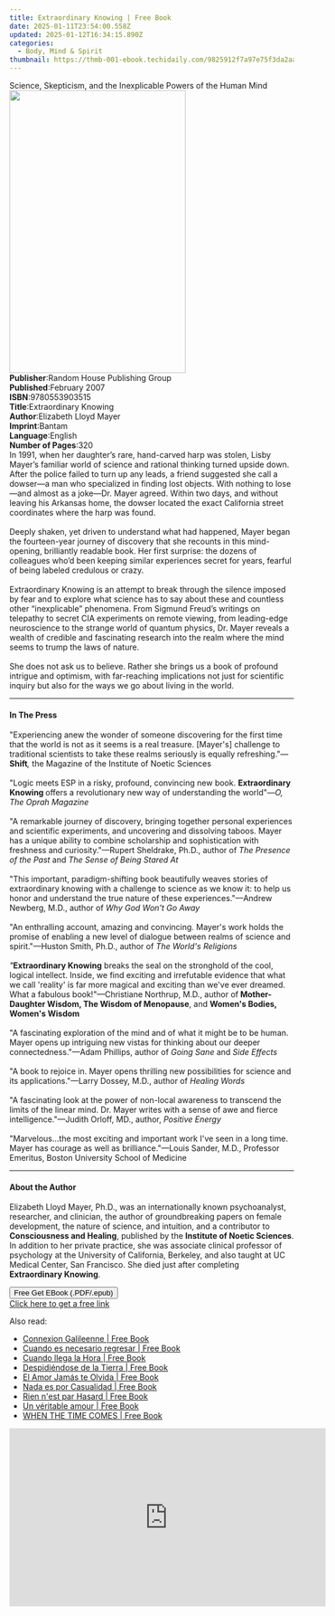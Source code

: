 ```yaml
---
title: Extraordinary Knowing | Free Book
date: 2025-01-11T23:54:00.558Z
updated: 2025-01-12T16:34:15.890Z
categories:
  - Body, Mind & Spirit
thumbnail: https://thmb-001-ebook.techidaily.com/9825912f7a97e75f3da2aa878341914bbe45acc956060929cdb417e0a207a9fb.jpg
---
```

<main id="book-container">
  <div class="flex flex-col">
    <div class="book-brief flex-1 py-6 px-4 sm:p-6 md:py-10 md:px-8">
      <!-- brief-->
      <div class="book-brief-main">
        Science, Skepticism, and the Inexplicable Powers of the Human Mind
      </div>
    </div>
    <div
      class="book-meta-info flex-1 grid gap-4 col-start-1 col-end-3 row-start-1 sm:mb-6 sm:grid-cols-4 lg:gap-6 lg:col-start-2 lg:row-end-6 lg:row-span-6 lg:mb-0"
    >
      <div
        class="book-meta-info-left place-content-center mt-4 p-4 text-sm leading-6 col-start-2 col-span-2 dark:text-slate-400"
      >
        <img
          class="w-full h-500 object-cover rounded-lg sm:h-255 sm:col-span-2 lg:col-span-full"
          src="https://img-001-ebook.techidaily.com/2ee6dd547afde0cf64703a49b2e2e885f4b74ffb98012035f361f5f3d2d2f00c.jpg"
          alt=""
          width="312"
          height="500"
        />
      </div>
      <div
        class="book-meta-info-right mt-2 col-start-1 row-start-2 col-span-3 self-center"
      >
        <!-- meta data  -->
        <div class="flex flex-col px-4 md:px-8">
          <div class="flex-1">
            <strong>Publisher</strong>:<span class="px-2"
              >Random House Publishing Group</span
            >
          </div>
          <div class="flex-1">
            <strong>Published</strong>:<span class="px-2">February 2007</span>
          </div>
          <div class="flex-1">
            <strong>ISBN</strong>:<span class="px-2">9780553903515</span>
          </div>
          <div class="flex-1">
            <strong>Title</strong>:<span class="px-2"
              >Extraordinary Knowing</span
            >
          </div>
          <div class="flex-1">
            <strong>Author</strong>:<span class="px-2"
              >Elizabeth Lloyd Mayer</span
            >
          </div>
          <div class="flex-1">
            <strong>Imprint</strong>:<span class="px-2">Bantam</span>
          </div>
          <div class="flex-1">
            <strong>Language</strong>:<span class="px-2">English</span>
          </div>
          <div class="flex-1">
            <strong>Number of Pages</strong>:<span class="px-2">320</span>
          </div>
        </div>
      </div>
    </div>
    <div class="book-description flex-1 py-6 px-4 sm:p-6 md:py-10 md:px-8">
      <div class="book-description-main">
        <div accordion-content="" id="description">
          In 1991, when her daughter’s rare, hand-carved harp was stolen, Lisby
          Mayer’s familiar world of science and rational thinking turned upside
          down. After the police failed to turn up any leads, a friend suggested
          she call a dowser—a man who specialized in finding lost objects. With
          nothing to lose—and almost as a joke—Dr. Mayer agreed. Within two
          days, and without leaving his Arkansas home, the dowser located the
          exact California street coordinates where the harp was found.<br /><br />Deeply
          shaken, yet driven to understand what had happened, Mayer began the
          fourteen-year journey of discovery that she recounts in this
          mind-opening, brilliantly readable book. Her first surprise: the
          dozens of colleagues who’d been keeping similar experiences secret for
          years, fearful of being labeled credulous or crazy.<br /><br />Extraordinary
          Knowing is an attempt to break through the silence imposed by fear and
          to explore what science has to say about these and countless other
          “inexplicable” phenomena. From Sigmund Freud’s writings on telepathy
          to secret CIA experiments on remote viewing, from leading-edge
          neuroscience to the strange world of quantum physics, Dr. Mayer
          reveals a wealth of credible and fascinating research into the realm
          where the mind seems to trump the laws of nature.<br /><br />She does
          not ask us to believe. Rather she brings us a book of profound
          intrigue and optimism, with far-reaching implications not just for
          scientific inquiry but also for the ways we go about living in the
          world.
        </div>
        <div class="accordion-fader"></div>
      </div>
    </div>
    <div class="book-excerpts flex-1 py-6 px-4 sm:p-6 md:py-10 md:px-8">
      <!-- excerpts-->
      <div class="book-excerpts-main">
        <hr />
        <h4 class="placeholder placeholder-heading">
          <span>In The Press</span>
        </h4>
        <p>
          "Experiencing anew the wonder of someone discovering for the first
          time that the world is not as it seems is a real treasure. [Mayer's]
          challenge to traditional scientists to take these realms seriously is
          equally refreshing."—<b>Shift</b><i>,</i> the Magazine of the
          Institute of Noetic Sciences<br /><br />"Logic meets ESP in a risky,
          profound, convincing new book. <b>Extraordinary Knowing </b>offers a
          revolutionary new way of understanding the world"—<i
            >O, The Oprah Magazine</i
          ><br /><br />"A remarkable journey of discovery, bringing together
          personal experiences and scientific experiments, and uncovering and
          dissolving taboos. Mayer has a unique ability to combine scholarship
          and sophistication with freshness and curiosity."—Rupert Sheldrake,
          Ph.D., author of <i>The Presence of the Past</i> and
          <i>The Sense of Being Stared At</i><br /><i><br /></i>"This important,
          paradigm-shifting book beautifully weaves stories of extraordinary
          knowing with a challenge to science as we know it: to help us honor
          and understand the true nature of these experiences."—Andrew Newberg,
          M.D., author of <i>Why God Won't Go Away<br /></i><br />"An
          enthralling account, amazing and convincing. Mayer's work holds the
          promise of enabling a new level of dialogue between realms of science
          and spirit."—Huston Smith, Ph.D., author of
          <i>The World's Religions<br /><br />"</i><b>Extraordinary Knowing</b
          ><i> </i>breaks the seal on the stronghold of the cool, logical
          intellect. Inside, we find exciting and irrefutable evidence that what
          we call 'reality' is far more magical and exciting than we've ever
          dreamed. What a fabulous book!"—Christiane Northrup, M.D., author of<b
            ><i> </i>Mother-Daughter Wisdom, The Wisdom of Menopause</b
          >,<i> </i>and<i> </i><b>Women's Bodies, Women's Wisdom</b><i><br /></i
          ><br />"A fascinating exploration of the mind and of what it might be
          to be human.&nbsp; Mayer opens up intriguing new vistas for thinking
          about our deeper connectedness."—Adam Phillips, author of
          <i>Going Sane</i> and <i>Side Effects<br /></i><br />"A book to
          rejoice in. Mayer opens thrilling new possibilities for science and
          its applications."—Larry Dossey, M.D., author of
          <i>Healing Words<br /><br /></i>"A fascinating look at the power of
          non-local awareness to transcend the limits of the linear mind. Dr.
          Mayer writes with a sense of awe and fierce intelligence."—Judith
          Orloff, MD., author, <i>Positive Energy</i><br /><br />"Marvelous…the
          most exciting and important work I've seen in a long time. Mayer has
          courage as well as brilliance."—Louis Sander, M.D., Professor
          Emeritus, Boston University School of Medicine
        </p>
      </div>
    </div>
    <div class="book-about-author flex-1 py-6 px-4 sm:p-6 md:py-10 md:px-8">
      <!-- about author-->
      <div class="book-main-author-main">
        <hr />
        <h4 class="placeholder placeholder-heading">
          <span>About the Author</span>
        </h4>
        <p>
          Elizabeth Lloyd Mayer, Ph.D., was an internationally known
          psychoanalyst, researcher, and clinician, the author of groundbreaking
          papers on female development, the nature of science, and intuition,
          and a contributor to <b>Consciousness and Healing</b>, published by
          the <b>Institute of Noetic Sciences</b>. In addition to her private
          practice, she was associate clinical professor of psychology at the
          University of California, Berkeley, and also taught at UC Medical
          Center, San Francisco. She died just after completing
          <b>Extraordinary Knowing</b>.
        </p>
      </div>
    </div>
    <div class="book-free-get flex-1 py-6 px-4 sm:p-6 md:py-10 md:px-8">
      <button
        id="btn-free-get"
        class="bg-blue-500 hover:bg-blue-700 text-white font-bold py-2 px-4 rounded"
      >
        Free Get EBook (.PDF/.epub)
      </button>
      <div id="countdown-display" class="px-2 text-lg mt-2"></div>
      <a
        id="free-link"
        class="hidden bg-blue-500 hover:bg-blue-700 text-white font-bold py-2 px-4 rounded"
        href="https://www.ebooks.com/en-us/book/265699/extraordinary-knowing/elizabeth-lloyd-mayer/"
        target="_blank"
        >Click here to get a free link</a
      >
    </div>
    <script>
      let countdownTime = 0;
      let countdownInterval = null;
      document
        .getElementById('btn-free-get')
        .addEventListener('click', startCountdown);
      function startCountdown() {
        countdownTime = new Date().getTime() + 60000 * 3;
        countdownInterval = setInterval(updateCountdown, 1000);
        document.getElementById('btn-free-get').disabled = true;
        document
          .getElementById('btn-free-get')
          .classList.add('bg-gray-500', 'cursor-not-allowed');
      }
      function updateCountdown() {
        let currentTime = new Date().getTime();
        let timeLeft = countdownTime - currentTime;
        let secondsLeft = Math.floor(timeLeft / 1000);
        document.getElementById('countdown-display').innerHTML =
          `Remaining time: ${secondsLeft} seconds.`;
        if (secondsLeft <= 0) {
          clearInterval(countdownInterval);
          document.getElementById('btn-free-get').classList.add('hidden');
          document.getElementById('free-link').classList.remove('hidden');
          document.getElementById('countdown-display').innerHTML = '';
        }
      }
    </script>
  </div>
</main>

<ins class="adsbygoogle"
      style="display:block"
      data-ad-client="ca-pub-7571918770474297"
      data-ad-slot="8358498916"
      data-ad-format="auto"
      data-full-width-responsive="true"></ins>
    

<span class="atpl-alsoreadstyle">Also read:</span>
<div><ul>
<li><a href="https://novels-ebooks.techidaily.com/210970011-9781088232958-connexion-galileenne/"><u>Connexion Galileenne | Free Book</u></a></li>
<li><a href="https://novels-ebooks.techidaily.com/210970012-9781088233221-cuando-es-necesario-regresar/"><u>Cuando es necesario regresar | Free Book</u></a></li>
<li><a href="https://novels-ebooks.techidaily.com/210970013-9781088233511-cuando-llega-la-hora/"><u>Cuando llega la Hora | Free Book</u></a></li>
<li><a href="https://novels-ebooks.techidaily.com/210970018-9781088231746-despidiendose-de-la-tierra/"><u>Despidiéndose de la Tierra | Free Book</u></a></li>
<li><a href="https://novels-ebooks.techidaily.com/210970014-9781088231623-el-amor-jamas-te-olvida/"><u>El Amor Jamás te Olvida | Free Book</u></a></li>
<li><a href="https://novels-ebooks.techidaily.com/210970019-9781088236949-nada-es-por-casualidad/"><u>Nada es por Casualidad | Free Book</u></a></li>
<li><a href="https://novels-ebooks.techidaily.com/210970016-9781088238950-rien-nest-par-hasard/"><u>Rien n'est par Hasard | Free Book</u></a></li>
<li><a href="https://novels-ebooks.techidaily.com/210970002-9781088239124-un-veritable-amour/"><u>Un véritable amour | Free Book</u></a></li>
<li><a href="https://novels-ebooks.techidaily.com/210969993-9781088239582-when-the-time-comes/"><u>WHEN THE TIME COMES | Free Book</u></a></li>
</ul></div>

<!-- affiliate ads begin -->
<iframe width="560" height="315" src="https://www.youtube.com/embed/3UyJuZYzjt0?si=W87GeyzVKVORAk7S" title="YouTube video player" frameborder="0" allow="accelerometer; autoplay; clipboard-write; encrypted-media; gyroscope; picture-in-picture; web-share" referrerpolicy="strict-origin-when-cross-origin" allowfullscreen></iframe>
<!-- affiliate ads end -->

